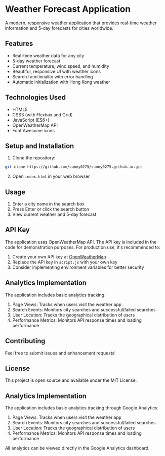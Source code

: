 # Weather Forecast Application

A modern, responsive weather application that provides real-time weather information and 5-day forecasts for cities worldwide.

## Features

- Real-time weather data for any city
- 5-day weather forecast
- Current temperature, wind speed, and humidity
- Beautiful, responsive UI with weather icons
- Search functionality with error handling
- Automatic initialization with Hong Kong weather

## Technologies Used

- HTML5
- CSS3 (with Flexbox and Grid)
- JavaScript (ES6+)
- OpenWeatherMap API
- Font Awesome icons

## Setup and Installation

1. Clone the repository:
```bash
git clone https://github.com/sunny0275/sunny0275.github.io.git
```

2. Open `index.html` in your web browser

## Usage

1. Enter a city name in the search box
2. Press Enter or click the search button
3. View current weather and 5-day forecast

## API Key

The application uses OpenWeatherMap API. The API key is included in the code for demonstration purposes. For production use, it's recommended to:

1. Create your own API key at [OpenWeatherMap](https://openweathermap.org/api)
2. Replace the API key in `script.js` with your own key
3. Consider implementing environment variables for better security

## Analytics Implementation

The application includes basic analytics tracking:

1. Page Views: Tracks when users visit the weather app
2. Search Events: Monitors city searches and successful/failed searches
3. User Location: Tracks the geographical distribution of users
4. Performance Metrics: Monitors API response times and loading performance

## Contributing

Feel free to submit issues and enhancement requests!

## License

This project is open source and available under the MIT License. 


## Analytics Implementation

The application includes basic analytics tracking through Google Analytics:

1. Page Views: Tracks when users visit the weather app
2. Search Events: Monitors city searches and successful/failed searches
3. User Location: Tracks the geographical distribution of users
4. Performance Metrics: Monitors API response times and loading performance

All analytics can be viewed directly in the Google Analytics dashboard.